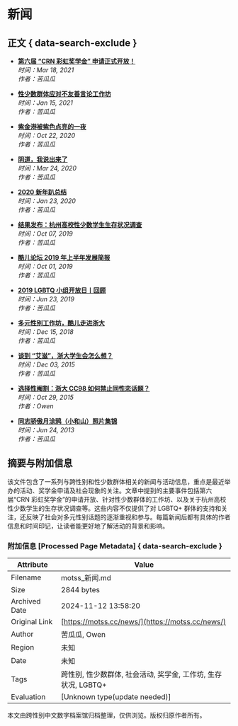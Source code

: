 # 新闻

## 正文 { data-search-exclude }


- **[第六届 “CRN 彩虹奖学金” 申请正式开放！](https://forum.motss.cc/news/%E7%AC%AC%E5%85%AD%E5%B1%8A-crn-%E5%BD%A9%E8%99%B9%E5%A5%96%E5%AD%A6%E9%87%91-%E7%94%B3%E8%AF%B7%E6%AD%A3%E5%BC%8F%E5%BC%80%E6%94%BE/)**  
  *时间：Mar 18, 2021*  
  *作者：苦瓜瓜*

- **[性少数群体应对不友善言论工作坊](https://forum.motss.cc/news/%E6%80%A7%E5%B0%91%E6%95%B0%E7%BE%A4%E4%BD%93%E5%BA%94%E5%AF%B9%E4%B8%8D%E5%8F%8B%E5%96%84%E8%A8%80%E8%AE%BA%E5%B7%A5%E4%BD%9C%E5%9D%8A/)**  
  *时间：Jan 15, 2021*  
  *作者：苦瓜瓜*

- **[紫金港被紫色点亮的一夜](https://forum.motss.cc/news/%E7%B4%AB%E9%87%91%E6%B8%AF%E8%A2%AB%E7%B4%AB%E8%89%B2%E7%82%B9%E4%BA%AE%E7%9A%84%E4%B8%80%E5%A4%9C/)**  
  *时间：Oct 22, 2020*  
  *作者：苦瓜瓜*

- **[阴道，我说出来了](https://forum.motss.cc/news/%E9%98%B4%E9%81%93%E6%88%91%E8%AF%B4%E5%87%BA%E6%9D%A5%E4%BA%86/)**  
  *时间：Mar 24, 2020*  
  *作者：苦瓜瓜*

- **[2020 新年趴总结](https://forum.motss.cc/news/2020-%E6%96%B0%E5%B9%B4%E8%B6%B4%E6%80%BB%E7%BB%93/)**  
  *时间：Jan 23, 2020*  
  *作者：苦瓜瓜*

- **[结果发布：杭州高校性少数学生生存状况调查](https://forum.motss.cc/news/%E7%BB%93%E6%9E%9C%E5%8F%91%E5%B8%83%E6%9D%AD%E5%B7%9E%E9%AB%98%E6%A0%A1%E6%80%A7%E5%B0%91%E6%95%B0%E5%AD%A6%E7%94%9F%E7%94%9F%E5%AD%98%E7%8A%B6%E5%86%B5%E8%B0%83%E6%9F%A5/)**  
  *时间：Oct 07, 2019*  
  *作者：苦瓜瓜*

- **[酷儿论坛 2019 年上半年发展简报](https://forum.motss.cc/news/%E9%85%B7%E5%84%BF%E8%AE%BA%E5%9D%9B2019%E5%B9%B4%E4%B8%8A%E5%8D%8A%E5%B9%B4%E5%8F%91%E5%B1%95%E7%AE%80%E6%8A%A5/)**  
  *时间：Oct 01, 2019*  
  *作者：苦瓜瓜*

- **[2019 LGBTQ 小组开放日丨回顾](https://forum.motss.cc/news/2019-lgbtq-%E5%B0%8F%E7%BB%84%E5%BC%80%E6%94%BE%E6%97%A5/)**  
  *时间：Jun 23, 2019*  
  *作者：苦瓜瓜*

- **[多元性别工作坊，酷儿走进浙大](https://forum.motss.cc/news/%E5%A4%9A%E5%85%83%E6%80%A7%E5%88%AB%E5%B7%A5%E4%BD%9C%E5%9D%8A%E9%85%B7%E5%84%BF%E8%B5%B0%E8%BF%9B%E6%B5%99%E5%A4%A7/)**  
  *时间：Dec 15, 2018*  
  *作者：苦瓜瓜*

- **[谈到 “艾滋”，浙大学生会怎么想？](https://forum.motss.cc/news/%E8%B0%88%E5%88%B0%E8%89%BE%E6%BB%8B%E6%B5%99%E5%A4%A7%E5%AD%A6%E7%94%9F%E4%BC%9A%E6%80%8E%E4%B9%88%E6%83%B3/)**  
  *时间：Dec 03, 2015*  
  *作者：苦瓜瓜*

- **[选择性阉割：浙大 CC98 如何禁止同性恋话题？](https://forum.motss.cc/news/%E9%80%89%E6%8B%A9%E6%80%A7%E9%98%89%E5%89%B2%E6%B5%99%E5%A4%A7cc98%E5%A6%82%E4%BD%95%E7%A6%81%E6%AD%A2%E5%90%8C%E6%80%A7%E6%81%8B%E8%AF%9D%E9%A2%98/)**  
  *时间：Oct 29, 2015*  
  *作者：Owen*

- **[同志骄傲月涂鸦（小和山）照片集锦](https://forum.motss.cc/t/topic/21583)**  
  *时间：Jun 24, 2013*  
  *作者：苦瓜瓜*

## 摘要与附加信息

<!-- tcd_abstract -->
该文件包含了一系列与跨性别和性少数群体相关的新闻与活动信息，重点是最近举办的活动、奖学金申请及社会现象的关注。文章中提到的主要事件包括第六届“CRN 彩虹奖学金”的申请开放、针对性少数群体的工作坊、以及关于杭州高校性少数学生的生存状况调查等。这些内容不仅提供了对 LGBTQ+ 群体的支持和关注，还反映了社会对多元性别话题的逐渐重视和参与。每篇新闻后都有具体的作者信息和时间印记，让读者能更好地了解活动的背景和影响。
<!-- tcd_abstract_end -->

### 附加信息 [Processed Page Metadata] { data-search-exclude }

| Attribute       | Value                                  |
|-----------------|----------------------------------------|
| Filename        | motss_新闻.md                             |
| Size            | 2844 bytes                           |
| Archived Date   | 2024-11-12 13:58:20                             |
| Original Link   | [https://motss.cc/news/](https://motss.cc/news/)                       |
| Author          | 苦瓜瓜, Owen                               |
| Region          | 未知                               |
| Date            | 未知                                 |
| Tags            | 跨性别, 性少数群体, 社会活动, 奖学金, 工作坊, 生存状况, LGBTQ+                                 |
| Evaluation            | [Unknown type(update needed)]                                 |
<!-- tcd_table_end -->

本文由跨性别中文数字档案馆归档整理，仅供浏览。版权归原作者所有。
